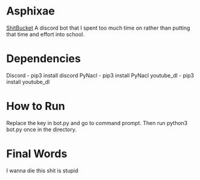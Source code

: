 # Asphixae
[ShitBucket](https://i.imgur.com/4sI9mzU.jpeg)
A discord bot that I spent too much time on rather than putting that time and effort into school.


# Dependencies

Discord - pip3 install discord
PyNacl - pip3 install PyNacl
youtube_dl - pip3 install youtube_dl


# How to Run

Replace the key in bot.py and go to command prompt. Then run python3 bot.py once in the directory.

# Final Words

I wanna die this shit is stupid
